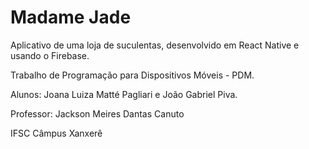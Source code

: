 # Madame Jade
Aplicativo de uma loja de suculentas, desenvolvido em React Native e usando o Firebase.

Trabalho de Programação para Dispositivos Móveis - PDM.

Alunos: Joana Luiza Matté Pagliari e João Gabriel Piva.

Professor: Jackson Meires Dantas Canuto

IFSC Câmpus Xanxerê
